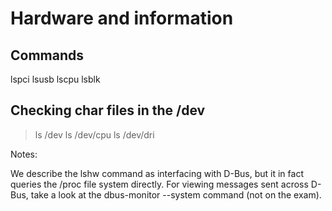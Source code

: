 # Hardware and information

## Commands

lspci
lsusb
lscpu
lsblk

## Checking char files in the /dev

> ls /dev
> ls /dev/cpu
> ls /dev/dri


Notes:

We describe the lshw command as interfacing with D-Bus, but it in fact queries the /proc file system directly. For viewing messages sent across D-Bus, take a look at the dbus-monitor --system command (not on the exam).
